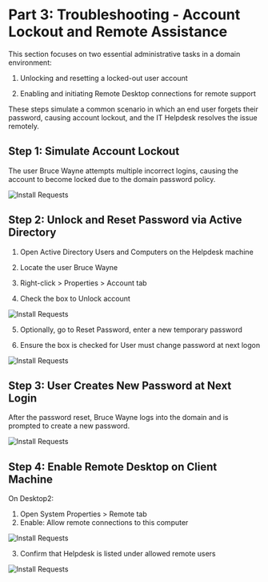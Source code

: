 # Part 3: Troubleshooting - Account Lockout and Remote Assistance

This section focuses on two essential administrative tasks in a domain environment:

1. Unlocking and resetting a locked-out user account

2. Enabling and initiating Remote Desktop connections for remote support


These steps simulate a common scenario in which an end user forgets their password, causing account lockout, and the IT Helpdesk resolves the issue remotely.

## Step 1: Simulate Account Lockout

The user Bruce Wayne attempts multiple incorrect logins, causing the account to become locked due to the domain password policy.


![Install Requests](./ad_3/p1.png)


## Step 2: Unlock and Reset Password via Active Directory

1. Open Active Directory Users and Computers on the Helpdesk machine

2. Locate the user Bruce Wayne

3. Right-click > Properties > Account tab

4. Check the box to Unlock account

![Install Requests](./ad_3/p2.png)


5. Optionally, go to Reset Password, enter a new temporary password

6. Ensure the box is checked for User must change password at next logon


![Install Requests](./ad_3/p3.png)



## Step 3: User Creates New Password at Next Login

After the password reset, Bruce Wayne logs into the domain and is prompted to create a new password.



![Install Requests](./ad_3/p4.png)



## Step 4: Enable Remote Desktop on Client Machine

On Desktop2:

  1. Open System Properties > Remote tab
  2. Enable: Allow remote connections to this computer


![Install Requests](./ad_3/p7.png)

  3. Confirm that Helpdesk is listed under allowed remote users



![Install Requests](./ad_3/p8.png)
